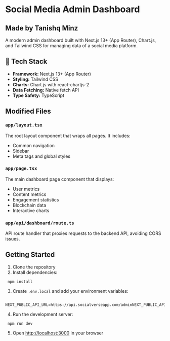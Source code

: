 # Social Media Admin Dashboard

## Made by Tanishq Minz

A modern admin dashboard built with Next.js 13+ (App Router), Chart.js, and Tailwind CSS for managing data of a social media platform.

## 🚀 Tech Stack

- **Framework:** Next.js 13+ (App Router)
- **Styling:** Tailwind CSS
- **Charts:** Chart.js with react-chartjs-2
- **Data Fetching:** Native fetch API
- **Type Safety:** TypeScript

## Modified Files

### `app/layout.tsx`

The root layout component that wraps all pages. It includes:

- Common navigation
- Sidebar
- Meta tags and global styles

### `app/page.tsx`

The main dashboard page component that displays:

- User metrics
- Content metrics
- Engagement statistics
- Blockchain data
- Interactive charts

### `app/api/dashboard/route.ts`

API route handler that proxies requests to the backend API, avoiding CORS issues.

##  Getting Started

1. Clone the repository
2. Install dependencies:


```shellscript
 npm install
```

3. Create `.env.local` and add your environment variables:
```shellscript
 NEXT_PUBLIC_API_URL=https://api.socialverseapp.com/adminNEXT_PUBLIC_API_URL=https://api.socialverseapp.com/admin
```

4. Run the development server:

```shellscript
 npm run dev
```

5. Open [http://localhost:3000](http://localhost:3000) in your browser